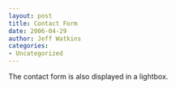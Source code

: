 ```yaml
---
layout: post
title: Contact Form
date: 2006-04-29
author: Jeff Watkins
categories:
- Uncategorized
---
```


The contact form is also displayed in a lightbox.